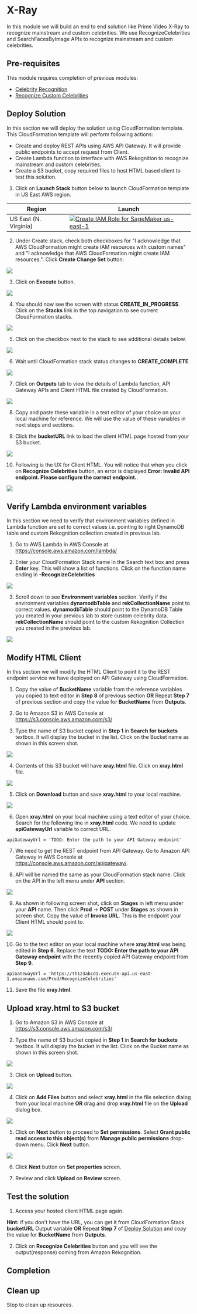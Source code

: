 # X-Ray
In this module we will build an end to end solution like Prime Video X-Ray to recognize mainstream and custom celebrities. We use RecognizeCelebrities and SearchFacesByImage APIs to recognize mainstream and custom celebrities.

## Pre-requisites
This module requires completion of previous modules:
 - [Celebrity Recognition](https://github.com/darwaishx/celebrity-recognition/tree/master/1-celebrity-recognition)
 - [Recognize Custom Celebrities](https://github.com/darwaishx/celebrity-recognition/tree/master/2-recognize-custom-celebrities)

## Deploy Solution
In this section we will deploy the solution using CloudFormation template. This CloudFormation template will perform following actions:

- Create and deploy REST APIs using AWS API Gateway. It will provide public endpoints to accept request from Client.
- Create Lambda function to interface with AWS Rekognition to recognize mainstream and custom celebrities.
- Create a S3 bucket, copy required files to host HTML based client to test this solution.

1. Click on **Launch Stack** button below to launch CloudFormation template in US East AWS region.

Region| Launch
------|-----
US East (N. Virginia) | [![Create IAM Role for SageMaker us-east-1](http://docs.aws.amazon.com/AWSCloudFormation/latest/UserGuide/images/cloudformation-launch-stack-button.png)](https://console.aws.amazon.com/cloudformation/home?region=us-east-1#/stacks/create/review?stackName=X-Ray&templateURL=https://s3.amazonaws.com/husbasit-dl-artifacts/AnalyzeImage.yaml)

2. Under Create stack, check both checkboxes for "I acknowledge that AWS CloudFormation might create IAM resources with custom names" and "I acknowledge that AWS CloudFormation might create IAM resources.". Click **Create Change Set** button.

![](assets/Cf1.png)

3. Click on **Execute** button.

![](assets/Cf2.png)

4. You should now see the screen with status **CREATE_IN_PROGRESS**. Click on the **Stacks** link in the top navigation to see current CloudFormation stacks.

![](assets/Cf3.png)

5. Click on the checkbox next to the stack to see additional details below.

![](assets/Cf4.png)

6. Wait until CloudFormation stack status changes to  **CREATE_COMPLETE**.

![](assets/Cf5.png)

7. Click on **Outputs** tab to view the details of Lambda function, API Gateway APIs and Client HTML file created by CloudFormation.

![](assets/Cf6.png)

8. Copy and paste these variable in a text editor of your choice on your local machine for reference. We will use the value of these variables in next steps and sections.

9. Click the **bucketURL** link to load the client HTML page hosted from your S3 bucket.

![](assets/Cf7.png)

10. Following is the UX for Client HTML. You will notice that when you click on **Recognize Celebrities** button, an error is displayed **Error: Invalid API endpoint. Please configure the correct endpoint.**.

![](assets/ClientHtml1.png)

## Verify Lambda environment variables
In this section we need to verify that environment variables defined in Lambda function are set to correct values i.e. pointing to right DynamoDB table and custom Rekognition collection created in previous lab.

1. Go to AWS Lambda in AWS Console at https://console.aws.amazon.com/lambda/

2. Enter your CloudFormation Stack name in the Search text box and press **Enter** key. This will show a list of functions. Click on the function name ending in **-RecognizeCelebrities**

![](assets/Lambda1.png)

3. Scroll down to see **Environment variables** section. Verify if the environment variables **dynamodbTable** and **rekCollectionName** point to correct values. **dynamodbTable** should point to the DynamoDB Table you created in your previous lab to store custom celebrity data. **rekCollectionName** should point to the custom Rekognition Collection you created in the previous lab.

![](assets/Lambda2.png)

## Modify HTML Client
In this section we will modify the HTML Client to point it to the REST endpoint service we have deployed on API Gateway using CloudFormation.

1. Copy the value of **BucketName** variable from the reference variables you copied to text editor in **Step 8** of previous section **OR** Repeat **Step 7** of previous section and copy the value for **BucketName** from **Outputs**.

2. Go to Amazon S3 in AWS Console at https://s3.console.aws.amazon.com/s3/

3. Type the name of S3 bucket copied in **Step 1** in **Search for buckets** textbox. It will display the bucket in the list. Click on the Bucket name as shown in this screen shot.

![](assets/ClientHtml2.png)

4. Contents of this S3 bucket will have **xray.html** file. Click on **xray.html** file.

![](assets/ClientHtml3.png)

5. Click on **Download** button and save **xray.html** to your local machine.

![](assets/ClientHtml4.png)

6. Open **xray.html** on your local machine using a text editor of your choice. Search for the following line in **xray.html** code. We need to update **apiGatewayUrl** variable to correct URL.
```
apiGatewayUrl = 'TODO: Enter the path to your API Gateway endpoint'
```
7. We need to get the REST endpoint from API Gateway. Go to Amazon API Gateway in AWS Console at https://console.aws.amazon.com/apigateway/.

8. API will be named the same as your CloudFormation stack name. Click on the API in the left menu under **API** section.

![](assets/apigw1.png)

9. As shown in following screen shot, click on **Stages** in left menu under your **API** name. Then click **Prod** -> **POST** under **Stages** as shown in screen shot. Copy the value of **Invoke URL**. This is the endpoint your Client HTML should point to.

![](assets/apigw2.png)

10. Go to the text editor on your local machine where **xray.html** was being edited in **Step 6**. Replace the text **TODO: Enter the path to your API Gateway endpoint** with the recently copied API Gateway endpoint from **Step 9**.
```
apiGatewayUrl = 'https://th123abcd1.execute-api.us-east-1.amazonaws.com/Prod/RecognizeCelebrities'
```
11. Save the file **xray.html**.

## Upload xray.html to S3 bucket

1. Go to Amazon S3 in AWS Console at https://s3.console.aws.amazon.com/s3/

2. Type the name of S3 bucket copied in **Step 1** in **Search for buckets** textbox. It will display the bucket in the list. Click on the Bucket name as shown in this screen shot.

![](assets/ClientHtml2.png)

3. Click on **Upload** button.

![](assets/S3upload1.png)

4. Click on **Add Files** button and select **xray.html** in the file selection dialog from your local machine **OR** drag and drop **xray.html** file on the **Upload** dialog box.

![](assets/S3upload3.png)

5. Click on **Next** button to proceed to **Set permissions**. Select **Grant public read access to this object(s)** from **Manage public permissions** drop-down menu. Click **Next** button.

![](assets/S3upload4.png)

6. Click **Next** button on **Set properties** screen.

7. Review and click **Upload** on **Review** screen.

## Test the solution

1. Access your hosted client HTML page again.

 **Hint:** if you don't have the URL, you can get it from CloudFormation Stack **bucketURL** Output variable  **OR** Repeat **Step 7** of [Deploy Solution](#deploy-solution) and copy the value for **BucketName** from **Outputs**.

2. Click on **Recognize Celebrities** button and you will see the output(response) coming from Amazon Rekognition. 


## Completion


## Clean up
Step to clean up resources.
